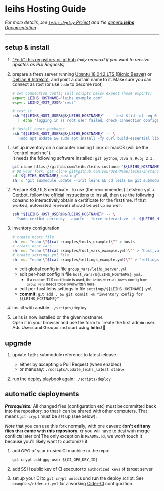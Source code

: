 # **leihs** Hosting Guide

_For more details, see [`leihs_deploy` Project](https://github.com/leihs/leihs_deploy)
and the [general **leihs** Documentation](https://github.com/leihs/leihs/wiki)_

---

## setup & install

1. ["Fork" this repository on github](https://github.com/leihs/leihs-instance/fork)
   _(only required if you want to receive updates as Pull Requests)_

1. prepare a fresh server running [Ubuntu 18.04.2 LTS (Bionic Beaver)](https://wiki.ubuntu.com/BionicBeaver/ReleaseNotes) or [Debian 9 (stretch)](https://www.debian.org/releases/stretch/), and point a domain name to it. Make sure you can connect as root (or use `sudo` to become root):

   ```sh
   # set connection config (all scripts below expect those exports)
   export LEIHS_HOSTNAME="leihs.example.com"
   export LEIHS_HOST_USER="root"

   # test it
   ssh "${LEIHS_HOST_USER}@${LEIHS_HOSTNAME}" -- 'test $(id -u) -eq 0 && true || sudo true' \
     || echo 'logging in as root user failed, check connection config!' && echo 'OK!'

   # install basic packages
   ssh "${LEIHS_HOST_USER}@${LEIHS_HOSTNAME}" -- \
     'sudo apt update && sudo apt install -fy curl build-essential libssl-dev default-jdk ruby libyaml-dev python2.7 python2.7-dev git libffi-dev'
   ```

1) set up inventory on a computer running Linux or macOS (will be the "control machine").  
   It needs the following software installed: `git`, `python`, `Java 8`, `Ruby 2.3`.

   ```sh
   git clone https://github.com/leihs/leihs-instance "${LEIHS_HOSTNAME}_hosting"
   # OR your fork: git clone git@github.com:yourUserName/leihs-instance "${LEIHS_HOSTNAME}_hosting"
   cd "${LEIHS_HOSTNAME}_hosting"
   sh -c 'git submodule update --init leihs && cd leihs && git submodule update --init --recursive'
   ```

1) Prepare SSL/TLS certificate. To use (the recommended) LetsEncrypt + Certbot, follow the [official instructions](https://certbot.eff.org) to install, then use the following comand to interactively obtain a certificate for the first time. If that worked, automated renewals should be set up as well.

   ```sh
   ssh "${LEIHS_HOST_USER}@${LEIHS_HOSTNAME}" -- \
     "sudo certbot certonly --apache --force-interactive -d '${LEIHS_HOSTNAME}'"
   ```

1) inventory configuration

   ```sh
   # create hosts file
   sh -euc "echo \"$(cat examples/hosts_example)\"" > hosts
   # create host_vars
   sh -euc "echo \"$(cat examples/host_vars_example.yml)\"" > "host_vars/${LEIHS_HOSTNAME}.yml"
   # create settings.yml file
   sh -euc "echo \"$(cat examples/settings_example.yml)\"" > "settings/${LEIHS_HOSTNAME}.yml"
   ```

   - edit global config in file `group_vars/leihs_server.yml`
   - edit per-host config in file `host_vars/${LEIHS_HOSTNAME}.yml`.
     - <small>If a custom TLS certificate is used, the `leihs_virtual_hosts` config from `group_vars` needs to be overwritten here.</small>
   - edit per-host leihs settings in file `settings/${LEIHS_HOSTNAME}.yml`
   - **commit**: `git add . && git commit -m "inventory config for ${LEIHS_HOSTNAME}"`

1) install with ansible: `./scripts/deploy`

1) Leihs is now installed on the given hostname.  
   Open it in your browser and use the form to create the first admin user.  
   Add Users and Groups and start using **leihs**! 🎉

<!--
## backup

A `master_secret` was created during the installation and put in a text file
in your repository.
By default it is git-ignored, so it won't be accidentally pushed to a public
host (like GitHub).
You should either back up your local repository with the secret to a secure place;
or use [`git-crypt`](https://www.agwa.name/projects/git-crypt/) to add the
secret to the repository in encrypted form (*recommended*).
-->

## upgrade

1. update `leihs` submodule reference to latest release

   - either by accepting a Pull Request (when enabled)
   - or manually: `./scripts/update_leihs_latest stable`

2. run the deploy playbook again: `./scripts/deploy`

## automatic deployments

**_Prerequisite:_** All changed files (configuration etc) must be committed back into the repository,
so that it can be shared with other computers.
That means `git-crypt` must be set up (see below).

_Note_ that you can use this fork normally, with one caveat:
**don't edit any files that came with this repository**, or you will have to deal with merge conflicts later on!
The only exception is `README.md`, we won't touch it because you'll likely want to customize it.

1. add GPG of your trusted CI machine to the repo:

   ```
   git crypt add-gpg-user ${CI_GPG_KEY_ID}
   ```

2. add SSH public key of CI executor to `authorized_keys` of target server

3. set up your CI to `git crypt unlock` und run the deploy script.
   See `examples/cider-ci.yml` for a working [Cider-CI](https://cider-ci.info) configuration.
